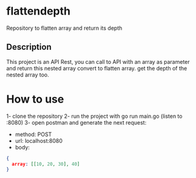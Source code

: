 # flattendepth
Repository to flatten array and return its depth

## Description
This project is an API Rest, you can call to API with an array as parameter and return this nested array convert to flatten array. get the depth of the nested array too.

# How to use

1- clone the repository
2- run the project with go run main.go (listen to :8080)
3- open postman and generate the next request:
* method: POST
* url: localhost:8080
* body:
```json
{
  array: [[10, 20, 30], 40]
}
```



